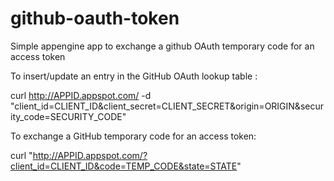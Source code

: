 github-oauth-token
==================

Simple appengine app to exchange a github OAuth temporary code for an access token

To insert/update an entry in the GitHub OAuth lookup table :

curl http://APPID.appspot.com/ -d "client_id=CLIENT_ID&client_secret=CLIENT_SECRET&origin=ORIGIN&security_code=SECURITY_CODE"

To exchange a GitHub temporary code for an access token:

curl "http://APPID.appspot.com/?client_id=CLIENT_ID&code=TEMP_CODE&state=STATE"

